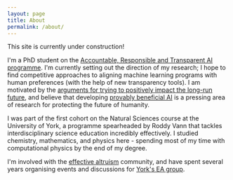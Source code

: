 ```yaml
---
layout: page
title: About
permalink: /about/
---
```


This site is currently under construction!

I'm a PhD student on the [Accountable, Responsible and Transparent AI programme](https://cdt-art-ai.ac.uk/). I'm currently setting out the direction of my research; I hope to find competitive approaches to aligning machine learning programs with human preferences (with the help of new transparency tools). I am motivated by the [arguments for trying to positively impact the long-run future](https://globalprioritiesinstitute.org/wp-content/uploads/2019/Greaves_MacAskill_The_Case_for_Strong_Longtermism.pdf), and believe that developing [provably beneficial AI](https://youtu.be/pARXQnX6QS8) is a pressing area of research for protecting the future of humanity.

I was part of the first cohort on the Natural Sciences course at the University of York, a programme spearheaded by Roddy Vann that tackles interdisciplinary science education incredibly effectively. I studied chemistry, mathematics, and physics here - spending most of my time with computational physics by the end of my degree.

I'm involved with the [effective altruism](https://www.effectivealtruism.org/articles/introduction-to-effective-altruism/) community, and have spent several years organising events and discussions for [York's EA group](https://eahub.org/group/effective-altruism-york/).